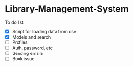 # Library-Management-System

To do list:
- [x] Script for loading data from csv
- [x] Models and search
- [ ] Profiles
- [ ] Auth, password, etc
- [ ] Sending emails
- [ ] Book issue
